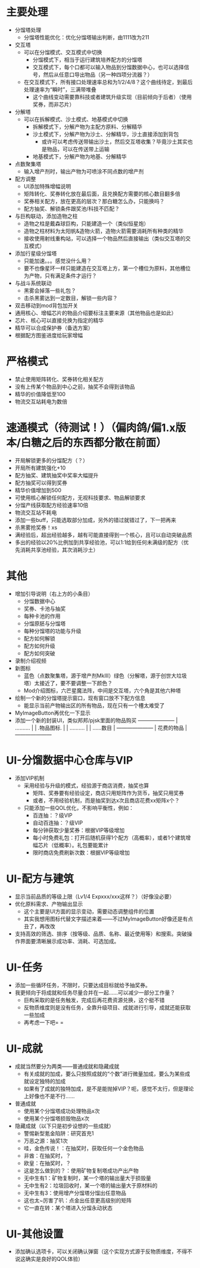 ﻿# 主要处理

- 分馏塔处理
    + 分馏塔性能优化：优化分馏塔输出判断，由1111改为211
- 交互塔
    + 可以在分馏模式、交互模式中切换
        + 分馏模式下，相当于运行建筑培养配方的分馏塔
        + 交互模式下，每个口都可以输入物品到分馏数据中心，也可以选择信号，然后从任意口导出物品（另一种四项分流器？）
    + 在交互模式下，所有接口处理速率总和为1/2/4/8？这个曲线待定，到最后处理速率为“瞬时”，三满带堆叠
        + 这个曲线变动需要靠科技或者建筑升级实现（目前倾向于后者）（使用奖券，而非芯片）
- 分解塔
    + 可以在拆解模式、沙土模式、地基模式中切换
        + 拆解模式下，分解产物为主配方原料、分解精华
        + 沙土模式下，分解产物为沙土、分解精华，沙土直接添加到背包
            + 或许可以考虑传送带输出沙土，然后交互塔收集？毕竟沙土其实也是物品，可以在传送带上运输
        + 地基模式下，分解产物为地基、分解精华
- 点数聚集塔
    + 输入增产剂时，输出产物为可喷涂不同点数的增产剂
- 配方调整
    + UI添加特殊增幅说明
    + 矩阵转化、奖券转化放在最后面，且兑换配方需要的核心数目翻多倍
    + 奖券相关配方，放在更高的层次？那白糖怎么办，只能换吗？
    + 配方抽奖、解锁条件跟奖池/科技不匹配？
- 与巨构联动，添加造物之柱
    + 造物之柱是戴森球巨构，只能建造一个（类似恒星炮）
    + 造物之柱材料为太阳帆&造物火箭，造物火箭需要消耗所有种类的精华
    + 接收使用射线重构站，可以选择一个物品然后直接输出（类似交互塔的交互模式）
- 添加行星级分馏塔
    + 只能加速。。。感觉没什么用？
    + 要不也像星环一样只能建造在交互塔上方，第一个槽位为原料，其他槽位为产物，只有满足条件才运行？
- 与战斗系统联动
    + 黑雾会掉落一些礼包？
    + 击杀黑雾达到一定数目，解锁一些内容？
- 双击移动到mod背包加开关
- 通用核心、增幅芯片的物品介绍要标注主要来源（其他物品也是如此）
- 芯片、核心可以直接兑换为指定的精华
- 精华可以合成保护券（备选方案）
- 根据配方图鉴进度给玩家增幅

# 严格模式
- 禁止使用矩阵转化、奖券转化相关配方
- 没有上传某个物品到中心之前，抽奖不会得到该物品
- 精华的价值降低至100
- 物流交互站耗电为数倍

# 速通模式（待测试！）（偏肉鸽/偏1.x版本/白糖之后的东西都分散在前面）
- 开局解锁更多的分馏配方（？）
- 开局所有建筑强化+10
- 配方抽奖、建筑抽奖中奖率大幅提升
- 配方抽奖可以得到奖券
- 精华价值增加到500
- 可使用核心解锁任何配方，无视科技要求、物品解锁要求
- 分馏产线获取配方经验速率10倍
- 物流交互站不耗电
- 添加一些buff，只能选取部分加成，另外的错过就错过了，下一把再来
- 杀黑雾抢奖券！xs
- 满经验后，超出经验越多，越有可能直接得到一个核心，且可以自动突破品质
- 多出的经验以20%比例加到共享经验池，可以1:1给到任何未满级的配方（优先消耗共享池经验，其次消耗沙土）

# 其他
- 增加引导说明（右上方的小条目）
    + 分馏数据中心
    + 奖券、卡池与抽奖
    + 每种卡池的作用
    + 分馏原胚与分馏塔
    + 每种分馏塔的功能与升级
    + 配方如何解锁
    + 配方如何升级
    + 配方如何突破
- 录制介绍视频
- 新图标
    + 蓝色（点数聚集塔，源于增产剂MkIII）绿色（分解塔，源于创世大垃圾塔）太接近了，要不要调整一下颜色？
    + Mod介绍图标，六芒星魔法阵，中间是交互塔，六个角是其他六种塔
- 绘制一个新的分馏塔提示窗口，现有窗口放不下配方信息
    + 能显示当前产物输出区的所有物品，现在只有一个槽太难受了
- MyImageButton再优化一下显示
- 添加一个新的封装UI，类似邦邦/pjsk里面的物品购买
  ———————
  | .......... |
  | .物品图标. |
  | .......... |
  | ......数目 |
  ———————
  | 花费的物品 |
  ———————

# UI-分馏数据中心仓库与VIP

- 添加VIP机制
    + 采用经验与升级的模式，经验源于商店消费，抽奖也算
        + 矩阵、奖券要有经验设定，商店只用矩阵作为货币，抽奖只用奖券
        + 或者，不用经验机制，而是抽奖到达x次且商店花费xx矩阵x个？
    + 只能添加一些QOL优化，不影响平衡性，例如：
        + 百连抽：？级VIP
        + 自动百连抽：？级VIP
        + 每分钟获取少量奖券：根据VIP等级增加
        + 每小时免费礼包：打开后随机获得1个配方（高概率），或者1个建筑增幅芯片（低概率）。礼包要能累计
        + 限时商店免费刷新次数：根据VIP等级增加

# UI-配方与建筑

- 显示当前品质的等级上限（Lv1/4 Expxxx/xxx这样？）（好像没必要）
- 优化原料需求、产物输出显示
    + 这个主要是UI方面的显示变动，需要动态调整组件的位置
    + 其实我想用图标代替文字描述来着——不过MyImageButton好像还是有点丑了，再改改
- 支持高效的筛选、排序（按等级、品质、名称、最近使用等）和搜索。突破操作界面要清晰展示成功率、消耗、可选加成。

# UI-任务

- 添加一些循环任务，不限时，只要达成目标就给予抽奖券。
- 我更倾向于将成就和任务尽量合并在一起……可以减少一部分工作量？
    + 巨构采取的是任务触发，完成后再花费资源兑换，这个挺不错
    + 反物质维度则是没有任务，全靠升级项目、成就进行引导，成就还能获取一些加成
    + 再考虑一下吧= =

# UI-成就

- 成就当然要分为两类——普通成就和隐藏成就
    + 有关成就的加成，要么只按照成就的“个数”进行微量加成，要么为某些成就设定独特的加成
    + 如果有了成就的独特加成，是不是能抛掉VIP？呃，感觉不太行，但是理论上好像也不是不行……
- 普通成就
    + 使用某个分馏塔成功处理物品x次
    + 使用某个分馏塔损毁物品x次
- 隐藏成就（以下只是初步设想的一些成就）
    + 警惕新型氪金陷阱：研究首充1
    + 万恶之源：抽奖1次
    + 哇，金色传说！：在抽奖时，获取任何一个金色物品
    + 非酋：在抽奖时，？
    + 欧皇：在抽奖时，？
    + 这是怎么做到的？：使用矿物复制塔成功产出产物
    + 无中生有1：矿物复制时，某一个塔的输出量大于损毁量
    + 无中生有2：垃圾回收时，某一个塔的输出量大于原材料的
    + 无中生有3：使用增产分馏塔分馏出任意物品
    + 这也太~厉害了叭：点金出任意更高级别的矩阵
    + 它一直在转：某个塔进入分馏永动状态

# UI-其他设置

- 添加确认选项卡，可以关闭确认弹窗（这个实现方式源于反物质维度，不得不说这确实是良好的QOL体验）
